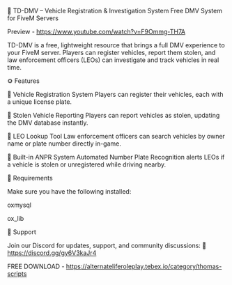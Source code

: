 🚓 TD-DMV – Vehicle Registration & Investigation System
Free DMV System for FiveM Servers

Preview - https://www.youtube.com/watch?v=F9Ommg-TH7A

TD-DMV is a free, lightweight resource that brings a full DMV experience to your FiveM server.
Players can register vehicles, report them stolen, and law enforcement officers (LEOs) can investigate and track vehicles in real time.

⚙️ Features

📄 Vehicle Registration System
Players can register their vehicles, each with a unique license plate.

🚨 Stolen Vehicle Reporting
Players can report vehicles as stolen, updating the DMV database instantly.

👮 LEO Lookup Tool
Law enforcement officers can search vehicles by owner name or plate number directly in-game.

🧠 Built-in ANPR System
Automated Number Plate Recognition alerts LEOs if a vehicle is stolen or unregistered while driving nearby.

🧩 Requirements

Make sure you have the following installed:

oxmysql

ox_lib

💬 Support

Join our Discord for updates, support, and community discussions:
🔗 https://discord.gg/gy6V3kaJr4

FREE DOWNLOAD - https://alternateliferoleplay.tebex.io/category/thomas-scripts